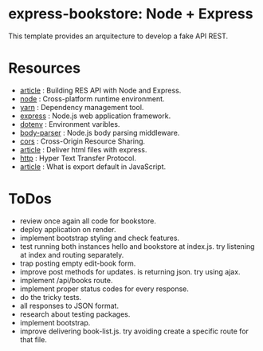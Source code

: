 # express-bookstore: Node + Express

This template provides an arquitecture to develop a fake API REST.

# Resources

- [article](https://stackabuse.com/building-a-rest-api-with-node-and-express/) : Building RES API with Node and Express.
- [node](https://nodejs.org/en) : Cross-platform runtime environment.
- [yarn](https://classic.yarnpkg.com/en/) : Dependency management tool.
- [express](https://expressjs.com/) : Node.js web application framework.
- [dotenv](https://www.npmjs.com/package/dotenv) : Environment varibles.
- [body-parser](https://www.npmjs.com/package/body-parser) : Node.js body parsing middleware.
- [cors](https://www.npmjs.com/package/cors) : Cross-Origin Resource Sharing.
- [article](https://www.digitalocean.com/community/tutorials/use-expressjs-to-deliver-html-files) : Deliver html files with express.
- [http](https://http.dev/) : Hyper Text Transfer Protocol.
- [article](https://www.geeksforgeeks.org/what-is-export-default-in-javascript/) : What is export default in JavaScript.

# ToDos

- review once again all code for bookstore.
- deploy application on render.
- implement bootstrap styling and check features.
- test running both instances hello and bookstore at index.js. try listening at index and routing separately.
- trap posting empty edit-book form.
- improve post methods for updates. is returning json. try using ajax.
- implement /api/books route.
- implement proper status codes for every response.
- do the tricky tests.
- all responses to JSON format.
- research about testing packages.
- implement bootstrap.
- improve delivering book-list.js. try avoiding create a specific route for that file.
